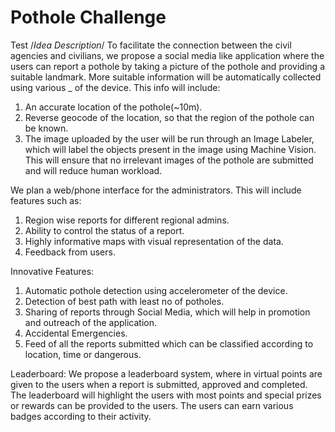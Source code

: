 # Pothole Challenge
Test
/*Idea Description*/
To facilitate the connection between the civil agencies and civilians, we propose a social media like application where the users can report a pothole by taking a picture of the pothole and providing a suitable landmark. More suitable information will be automatically collected using various _ of the device. This info will include:
1. An accurate location of the pothole(~10m).
2. Reverse geocode of the location, so that the region of the pothole can be known.
3. The image uploaded by the user will be run through an Image Labeler, which will label the objects present in the image using Machine Vision. This will ensure that no irrelevant images of the pothole are submitted and will reduce human workload.

We plan a web/phone interface for the administrators. This will include features such as:
1. Region wise reports for different regional admins.
2. Ability to control the status of a report.
2. Highly informative maps with visual representation of the data.
3. Feedback from users.

Innovative Features:

1. Automatic pothole detection using accelerometer of the device.
2. Detection of best path with least no of potholes.
3. Sharing of reports through Social Media, which will help in promotion and outreach of the application.
4. Accidental Emergencies.
5. Feed of all the reports submitted which can be classified according to location, time or dangerous.

Leaderboard:
We propose a leaderboard system, where in virtual points are given to the users when a report is submitted, approved and completed. The leaderboard will highlight the users with most points and special prizes or rewards can be provided to the users. The users can earn various badges according to their activity.
